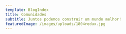 ```yaml
---
template: BlogIndex
title: Comunidades
subtitle: Juntos podemos construir um mundo melhor!
featuredImage: /images/uploads/1804redux.jpg
---
```


